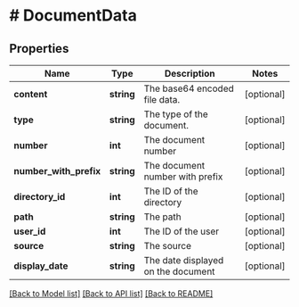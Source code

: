 # # DocumentData

## Properties

Name | Type | Description | Notes
------------ | ------------- | ------------- | -------------
**content** | **string** | The base64 encoded file data. | [optional] 
**type** | **string** | The type of the document. | [optional] 
**number** | **int** | The document number | [optional] 
**number_with_prefix** | **string** | The document number with prefix | [optional] 
**directory_id** | **int** | The ID of the directory | [optional] 
**path** | **string** | The path | [optional] 
**user_id** | **int** | The ID of the user | [optional] 
**source** | **string** | The source | [optional] 
**display_date** | **string** | The date displayed on the document | [optional] 

[[Back to Model list]](../../README.md#documentation-for-models) [[Back to API list]](../../README.md#documentation-for-api-endpoints) [[Back to README]](../../README.md)


